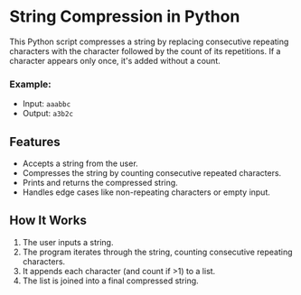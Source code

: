 # String Compression in Python

This Python script compresses a string by replacing consecutive repeating characters with the character followed by the count of its repetitions. If a character appears only once, it's added without a count.

### Example:
- Input: `aaabbc`
- Output: `a3b2c`

## Features

- Accepts a string from the user.
- Compresses the string by counting consecutive repeated characters.
- Prints and returns the compressed string.
- Handles edge cases like non-repeating characters or empty input.

## How It Works

1. The user inputs a string.
2. The program iterates through the string, counting consecutive repeating characters.
3. It appends each character (and count if >1) to a list.
4. The list is joined into a final compressed string.